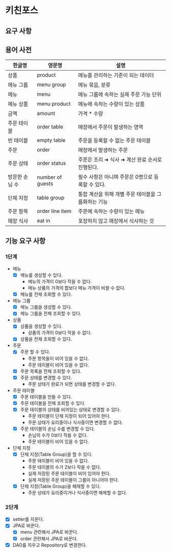 # 키친포스

## 요구 사항

## 용어 사전

| 한글명 | 영문명 | 설명 |
| --- | --- | --- |
| 상품 | product | 메뉴를 관리하는 기준이 되는 데이터 |
| 메뉴 그룹 | menu group | 메뉴 묶음, 분류 |
| 메뉴 | menu | 메뉴 그룹에 속하는 실제 주문 가능 단위 |
| 메뉴 상품 | menu product | 메뉴에 속하는 수량이 있는 상품 |
| 금액 | amount | 가격 * 수량 |
| 주문 테이블 | order table | 매장에서 주문이 발생하는 영역 |
| 빈 테이블 | empty table | 주문을 등록할 수 없는 주문 테이블 |
| 주문 | order | 매장에서 발생하는 주문 |
| 주문 상태 | order status | 주문은 조리 ➜ 식사 ➜ 계산 완료 순서로 진행된다. |
| 방문한 손님 수 | number of guests | 필수 사항은 아니며 주문은 0명으로 등록할 수 있다. |
| 단체 지정 | table group | 통합 계산을 위해 개별 주문 테이블을 그룹화하는 기능 |
| 주문 항목 | order line item | 주문에 속하는 수량이 있는 메뉴 |
| 매장 식사 | eat in | 포장하지 않고 매장에서 식사하는 것 |

## 기능 요구 사항
### 1단계
- 메뉴
    - [x] 메뉴를 생성할 수 있다.
      - 메뉴의 가격이 0보다 작을 수 없다.
      - 메뉴 상품의 가격의 합보다 메뉴 가격이 비쌀 수 없다.
    - [x] 메뉴를 전체 조회할 수 있다.
- 메뉴 그룹
    - [x] 메뉴 그룹을 생성할 수 있다.
    - [x] 메뉴 그룹을 전체 조회할 수 있다.
- 상품
    - [x] 상품을 생성할 수 있다.
      - 상품의 가격이 0보다 작을 수 없다.
    - [x] 상품을 전체 조회할 수 있다.
- 주문
    - [x] 주문 할 수 있다.
      - 주문 항목들이 비어 있을 수 없다.
      - 주문 테이블이 비어 있을 수 없다.
    - [x] 주문 목록을 전체 조회할 수 있다.
    - [x] 주문 상태를 변경할 수 있다.
      - 주문 상태가 완료가 되면 상태를 변경할 수 없다.
- 주문 테이블
    - [x] 주문 테이블을 만들 수 있다.
    - [x] 주문 테이블을 전체 조회할 수 있다.
    - [x] 주문 테이블의 상태를 비어있는 상태로 변경할 수 있다.
      - 주문 테이블이 단체 지정이 되어 있어야 한다.
      - 주문 상태가 요리중이나 식사중이면 변경할 수 없다.
    - [x] 주문 테이블의 손님 수를 변경할 수 있다.
      - 손님의 수가 0보다 작을 수 없다. 
      - 주문 테이블이 비어 있을 수 없다.
- 단체 지정
    - [x] 단체 지정(Table Group)을 할 수 있다.
      - 주문 테이블이 비어 있을 수 없다.
      - 주문 테이블의 수가 2보다 작을 수 없다.
      - 실제 저장된 주문 테이블이 비어 있어야 한다.
      - 실제 저장된 주문 테이블이 그룹이 아니어야 한다.
    - [x] 단체 지정(Table Group)을 해제할 수 있다.
      - 주문 상태가 요리중이거나 식사중이면 해제할 수 없다.

### 2단계
- [x] setter를 지운다.
- [x] JPA로 바꾼다.
  - [x] menu 관련해서 JPA로 바꾼다.
  - [x] order 관련해서 JPA로 바꾼다.
- [x] DAO를 지우고 Repository로 변경한다.
